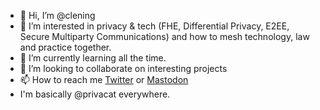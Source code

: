 - 👋 Hi, I’m @clening
- 👀 I’m interested in privacy & tech (FHE, Differential Privacy, E2EE, Secure Multiparty Communications) and how to mesh technology, law and practice together.  
- 🌱 I’m currently learning all the time. 
- 💞️ I’m looking to collaborate on interesting projects
- 📫 How to reach me [Twitter](https://twitter.com/PrivaCat) or [Mastodon](https://freeradical.zone/web/@privacat#)
-   I'm basically @privacat everywhere. 


<!---
clening/clening is a ✨ special ✨ repository because its `README.md` (this file) appears on your GitHub profile.
You can click the Preview link to take a look at your changes.
<a rel="me" href="https://freeradical.zone/@privacat">Mastodon</a>
--->
